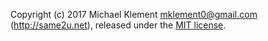 Copyright (c) 2017 Michael Klement <mklement0@gmail.com> (http://same2u.net), released under the [MIT license](https://spdx.org/licenses/MIT#licenseText).
